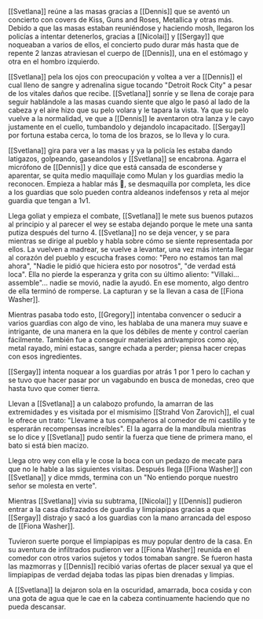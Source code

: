 [[Svetlana]] reúne a las masas gracias a [[Dennis]] que se aventó un concierto con covers de Kiss, Guns and Roses, Metallica y otras más.
Debido a que las masas estaban reuniéndose y haciendo mosh, llegaron los policías a intentar detenerlos, gracias a [[Nicolai]] y [[Sergay]] que noqueaban a varios de ellos, el concierto pudo durar más hasta que de repente 2 lanzas atraviesan el cuerpo de [[Dennis]], una en el estómago y otra en el hombro izquierdo.

[[Svetlana]] pela los ojos con preocupación y voltea a ver a [[Dennis]] el cual lleno de sangre y adrenalina sigue tocando "Detroit Rock City" a pesar de los vitales daños que recibe. [[Svetlana]] sonríe y se llena de coraje para seguir hablándole a las masas cuando siente que algo le pasó al lado de la cabeza y el aire hizo que su pelo volara y le tapara la vista.
Ya que su pelo vuelve a la normalidad, ve que a [[Dennis]] le aventaron otra lanza y le cayo justamente en el cuello, tumbandolo y dejandolo incapacitado. [[Sergay]] por fortuna estaba cerca, lo toma de los brazos, se lo lleva y lo cura.

[[Svetlana]] gira para ver a las masas y ya la policía les estaba dando latigazos, golpeando, gaseandolos y [[Svetlana]] se encabrona. Agarra el micrófono de [[Dennis]] y dice que está cansada de esconderse y aparentar, se quita medio maquillaje como Mulan y los guardias medio la reconocen. Empieza a hablar más 💩, se desmaquilla por completa, les dice a los guardias que solo pueden contra aldeanos indefensos y reta al mejor guardia que tengan a 1v1.

Llega goliat y empieza el combate, [[Svetlana]] le mete sus buenos putazos al principio y al parecer el wey se estaba dejando porque le mete una santa putiza después del turno 4.
[[Svetlana]] no se deja vencer, y se para mientras se dirige al pueblo y habla sobre cómo se siente representada por ellos. La vuelven a madrear, se vuelve a levantar, una vez más intenta llegar al corazón del pueblo y escucha frases como: "Pero no estamos tan mal ahora", "Nadie le pidió que hiciera esto por nosotros", "de verdad está loca". Ella no pierde la esperanza y grita con su último aliento: "Villaki... assemble"... nadie se movió, nadie la ayudó. En ese momento, algo dentro de ella terminó de romperse. La capturan y se la llevan a casa de [[Fiona Washer]].

Mientras pasaba todo esto, [[Gregory]] intentaba convencer o seducir a varios guardias con algo de vino, les hablaba de una manera muy suave e intrigante, de una manera en la que los débiles de mente y control caerían fácilmente.
También fue a conseguir materiales antivampiros como ajo, metal rayado, mini estacas, sangre echada a perder; piensa hacer crepas con esos ingredientes.

[[Sergay]] intenta noquear a los guardias por atrás 1 por 1 pero lo cachan y se tuvo que hacer pasar por un vagabundo en busca de monedas, creo que hasta tuvo que comer tierra.

Llevan a [[Svetlana]] a un calabozo profundo, la amarran de las extremidades y es visitada por el mismísimo [[Strahd Von Zarovich]], el cual le ofrece un trato: "Llevame a tus compañeros al comedor de mi castillo y te esperarán recompensas increíbles". El la agarra de la mandíbula mientras se lo dice y [[Svetlana]] pudo sentir la fuerza que tiene de primera mano, el bato si está bien macizo.

Llega otro wey con ella y le cose la boca con un pedazo de mecate para que no le hable a las siguientes visitas. Después llega [[Fiona Washer]] con [[Svetlana]] y dice mmds, termina con un "No entiendo porque nuestro señor se molesta en verte".

Mientras [[Svetlana]] vivia su subtrama, [[Nicolai]] y [[Dennis]] pudieron entrar a la casa disfrazados de guardia y limpiapipas gracias a que [[Sergay]] distrajo y sacó a los guardias con la mano arrancada del esposo de [[Fiona Washer]].

Tuvieron suerte porque el limpiapipas es muy popular dentro de la casa. En su aventura de infiltrados pudieron ver a [[Fiona Washer]] reunida en el comedor con otros varios sujetos y todos tomaban sangre. Se fueron hasta las mazmorras y [[Dennis]] recibió varias ofertas de placer sexual ya que el limpiapipas de verdad dejaba todas las pipas bien drenadas y limpias.

A [[Svetlana]] la dejaron sola en la oscuridad, amarrada, boca cosida y con una gota de agua que le cae en la cabeza continuamente haciendo que no pueda descansar.

